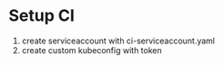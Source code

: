 # Setup CI

1. create serviceaccount with ci-serviceaccount.yaml
2. create custom kubeconfig with token
